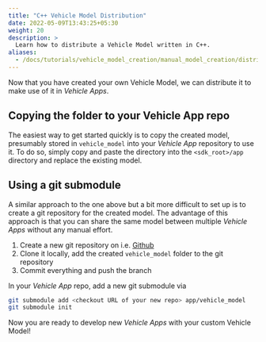 ```yaml
---
title: "C++ Vehicle Model Distribution"
date: 2022-05-09T13:43:25+05:30
weight: 20
description: >
  Learn how to distribute a Vehicle Model written in C++.
aliases:
  - /docs/tutorials/vehicle_model_creation/manual_model_creation/distribution_cpp.md
---
```


Now that you have created your own Vehicle Model, we can distribute it to make use of it in _Vehicle Apps_.

## Copying the folder to your Vehicle App repo

The easiest way to get started quickly is to copy the created model, presumably stored in `vehicle_model` into your _Vehicle App_ repository to use it. To do so, simply copy and paste the directory into the `<sdk_root>/app` directory and replace the existing model.

## Using a git submodule

A similar approach to the one above but a bit more difficult to set up is to create a git repository for the created model. The advantage of this approach is that you can share the same model between multiple _Vehicle Apps_ without any manual effort.

1. Create a new git repository on i.e. [Github](https://github.com)
2. Clone it locally, add the created `vehicle_model` folder to the git repository
3. Commit everything and push the branch

In your _Vehicle App_ repo, add a new git submodule via

```bash
git submodule add <checkout URL of your new repo> app/vehicle_model
git submodule init
```

Now you are ready to develop new _Vehicle Apps_ with your custom Vehicle Model!
